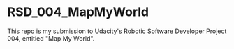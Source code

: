 # RSD_004_MapMyWorld
This repo is my submission to Udacity's Robotic Software Developer Project 004, entitled "Map My World".

